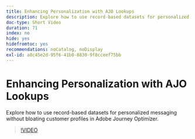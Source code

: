 ```yaml
---
title: Enhancing Personalization with AJO Lookups
description: Explore how to use record-based datasets for personalized messaging without bloating customer profiles in Adobe Journey Optimizer.
doc-type: Short Video
duration: 71
index: no
hide: yes
hidefromtoc: yes
recommendations: noCatalog, noDisplay
exl-id: a8c45e2d-95f6-41b0-8830-9f8cceef75bb
---
```

# Enhancing Personalization with AJO Lookups

Explore how to use record-based datasets for personalized messaging without bloating customer profiles in Adobe Journey Optimizer.

<!-- 62_S522_3442522_70_enhancing-personalization-with-ajo-lookups -->
>[!VIDEO](https://video.tv.adobe.com/v/3458226/?learn=on&enablevpops=true)
